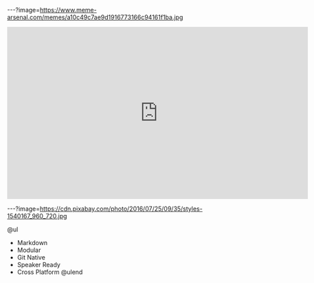 ---?image=https://www.meme-arsenal.com/memes/a10c49c7ae9d1916773166c94161f1ba.jpg

<iframe width="700" height="400" src="https://www.youtube.com/embed/2lpTgHQdbIc" frameborder="0" allow="accelerometer; autoplay; encrypted-media; gyroscope; picture-in-picture" allowfullscreen></iframe>


---?image=https://cdn.pixabay.com/photo/2016/07/25/09/35/styles-1540167_960_720.jpg

@ul
- Markdown
- Modular
- Git Native
- Speaker Ready
- Cross Platform
@ulend